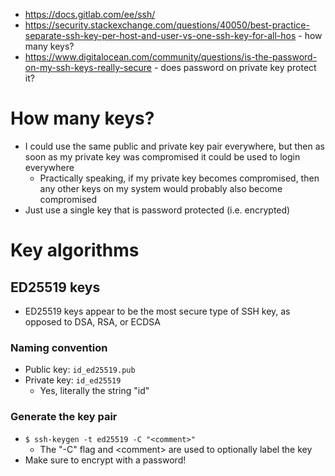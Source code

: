 - https://docs.gitlab.com/ee/ssh/
- https://security.stackexchange.com/questions/40050/best-practice-separate-ssh-key-per-host-and-user-vs-one-ssh-key-for-all-hos - how many keys?
- https://www.digitalocean.com/community/questions/is-the-password-on-my-ssh-keys-really-secure - does password on private key protect it?
# How many keys?
- I could use the same public and private key pair everywhere, but then as soon as my private key was compromised it could be used to login
  everywhere
  - Practically speaking, if my private key becomes compromised, then any other keys on my system would probably also become compromised
- Just use a single key that is password protected (i.e. encrypted)
# Key algorithms
## ED25519 keys
- ED25519 keys appear to be the most secure type of SSH key, as opposed to DSA, RSA, or ECDSA
### Naming convention
- Public key: `id_ed25519.pub`
- Private key: `id_ed25519`
  - Yes, literally the string "id"
### Generate the key pair
- `$ ssh-keygen -t ed25519 -C "<comment>"`
  - The "-C" flag and \<comment> are used to optionally label the key
- Make sure to encrypt with a password!